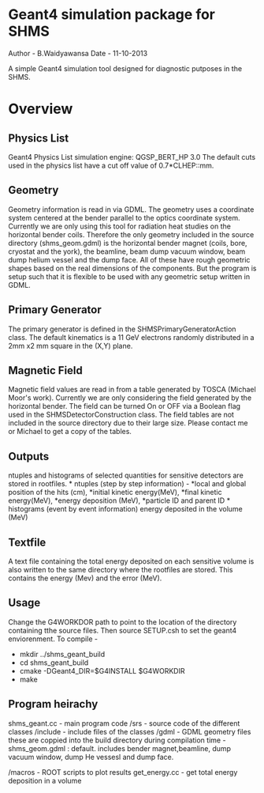 Geant4 simulation package for SHMS
==================================

Author - B.Waidyawansa
Date - 11-10-2013

A simple Geant4 simulation tool designed for diagnostic putposes in the SHMS. 


Overview
========

Physics List
------------
Geant4 Physics List simulation engine: QGSP_BERT_HP 3.0
The default cuts used in the physics list have a cut off value of 0.7*CLHEP::mm.

Geometry
--------
Geometry information is read in via GDML.
The geometry uses a coordinate system centered at the bender parallel to the optics coordinate system.
Currently we are only using this tool for radiation heat studies on the horizontal bender coils. Therefore the only geometry included in the source directory (shms_geom.gdml) is the horizontal bender magnet (coils, bore, cryostat and the york), the beamline, beam dump vacuum window, beam dump helium vessel and the dump face. All of these have rough geometric shapes based on the real dimensions of the components. But the program is setup such that it is flexible to be used with any geometric setup written in GDML.

Primary Generator
-----------------
The primary generator is defined in the SHMSPrimaryGeneratorAction class.
The default kinematics is a 11 GeV electrons randomly distributed in a 2mm x2 mm square in the (X,Y) plane.

Magnetic Field
--------------
Magnetic field values are read in from a table generated by TOSCA (Michael Moor's work). Currently we are only considering the field generated by the horizontal bender.
The field can be turned On or OFF via a Boolean flag used in the SHMSDetectorConstruction class.
The field tables are not included in the source directory due to their large size. Please contact me or Michael to get a copy of the tables.

Outputs
-------
ntuples and histograms of selected quantities for sensitive detectors are stored in rootfiles.
	* ntuples (step by step information) - 
		*local and global position of the hits (cm), 
		*initial kinetic energy(MeV), 
		*final kinetic energy(MeV), 
		*energy deposition (MeV), 
		*particle ID and parent ID 
 	* histograms (event by event information) energy deposited in the volume (MeV)


Textfile
--------
A text file containing the total energy deposited on each sensitive volume is also written to the same directory where the rootfiles are stored. This contains the energy (Mev) and the error (MeV).


Usage
-----
Change the G4WORKDOR path to point to the location of the directory containing tthe source files.
Then source SETUP.csh to set the geant4 enviorenment. 
To compile -
 - mkdir ../shms_geant_build
 - cd shms_geant_build
 - cmake -DGeant4_DIR=$G4INSTALL $G4WORKDIR
 - make


Program heirachy
----------------
shms_geant.cc - main program code
/srs - source code of the different classes
/include - include files of the classes
/gdml - GDML geometry files
	these are coppied into the build directory during compilation time
 	- shms_geom.gdml : default. includes bender magnet,beamline, dump vacuum window, dump He vessesl and dump face.

/macros - ROOT scripts to plot results
	  get_energy.cc - get total energy deposition in a volume
